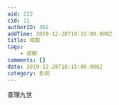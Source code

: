 ```yaml
---
aid: 222
cid: 11
authorID: 302
addTime: 2019-12-28T18:15:00.000Z
title: 成都
tags:
    - 成都
comments: []
date: 2019-12-28T18:15:00.000Z
category: 影视
---
```


查理九世
